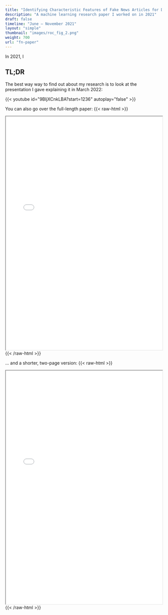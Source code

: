 ```yaml
---
title: "Identifying Characteristic Features of Fake News Articles for Deep Learning-Based Identification"
description: "A machine learning research paper I worked on in 2021"
draft: false
timeline: "June – November 2021"
layout: "simple"
thumbnail: "images/roc_fig_2.png"
weight: 700
url: "fn-paper"
---
```


In 2021, I

## TL;DR

The best way way to find out about my research is to look at the presentation I gave explaining it in March 2022:

{{< youtube id="9BIjXCnkLBA?start=1236" autoplay="false" >}}

You can also go over the full-length paper:
{{< raw-html >}}
<iframe src="/fn-paper/FullLength_Paper_IdentifyingCharacteristicFeaturesOfFakeNewsArticlesForDeepLearningBasedIdentification.pdf" width="100%" height="750px"> </iframe>
{{< /raw-html >}}


... and a shorter, two-page version:
{{< raw-html >}}
<iframe src="/fn-paper/2Pager_Paper.pdf" width="100%" height="750px"> </iframe>
{{< /raw-html >}}